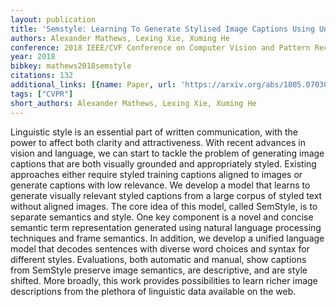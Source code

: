 ```yaml
---
layout: publication
title: 'Semstyle: Learning To Generate Stylised Image Captions Using Unaligned Text'
authors: Alexander Mathews, Lexing Xie, Xuming He
conference: 2018 IEEE/CVF Conference on Computer Vision and Pattern Recognition
year: 2018
bibkey: mathews2018semstyle
citations: 132
additional_links: [{name: Paper, url: 'https://arxiv.org/abs/1805.07030'}]
tags: ["CVPR"]
short_authors: Alexander Mathews, Lexing Xie, Xuming He
---
```

Linguistic style is an essential part of written communication, with the
power to affect both clarity and attractiveness. With recent advances in vision
and language, we can start to tackle the problem of generating image captions
that are both visually grounded and appropriately styled. Existing approaches
either require styled training captions aligned to images or generate captions
with low relevance. We develop a model that learns to generate visually
relevant styled captions from a large corpus of styled text without aligned
images. The core idea of this model, called SemStyle, is to separate semantics
and style. One key component is a novel and concise semantic term
representation generated using natural language processing techniques and frame
semantics. In addition, we develop a unified language model that decodes
sentences with diverse word choices and syntax for different styles.
Evaluations, both automatic and manual, show captions from SemStyle preserve
image semantics, are descriptive, and are style shifted. More broadly, this
work provides possibilities to learn richer image descriptions from the
plethora of linguistic data available on the web.